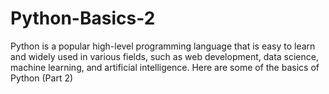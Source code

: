 # Python-Basics-2
Python is a popular high-level programming language that is easy to learn and widely used in various fields, such as web development, data science, machine learning, and artificial intelligence. Here are some of the basics of Python (Part 2)
